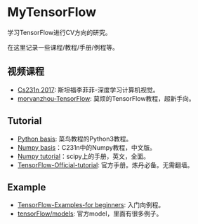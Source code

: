 # MyTensorFlow
学习TensorFlow进行CV方向的研究。

在这里记录一些课程/教程/手册/例程等。

## 视频课程
- [Cs231n 2017](http://www.mooc.ai/course/268): 斯坦福李菲菲-深度学习计算机视觉。
- [morvanzhou-TensorFlow](https://morvanzhou.github.io/tutorials/machine-learning/tensorflow/): 莫烦的TensorFlow教程，超新手向。

## Tutorial
- [Python basis](http://www.runoob.com/python3/python3-tutorial.html): 菜鸟教程的Python3教程。
- [Numpy basis](https://zhuanlan.zhihu.com/p/20878530?refer=intelligentunit)：C231n中的Numpy教程，中文版。
- [Numpy tutorial](https://docs.scipy.org/doc/numpy/reference/)：scipy上的手册，英文，全面。
- [TensorFlow-Official-tutorial](https://tensorflow.google.cn/api_docs/): 官方手册。炼丹必备。无需翻墙。

## Example
- [TensorFlow-Examples-for beginners](https://github.com/aymericdamien/TensorFlow-Examples): 入门向例程。
- [tensorFlow/models](https://github.com/tensorflow/models): 官方model，里面有很多例子。
